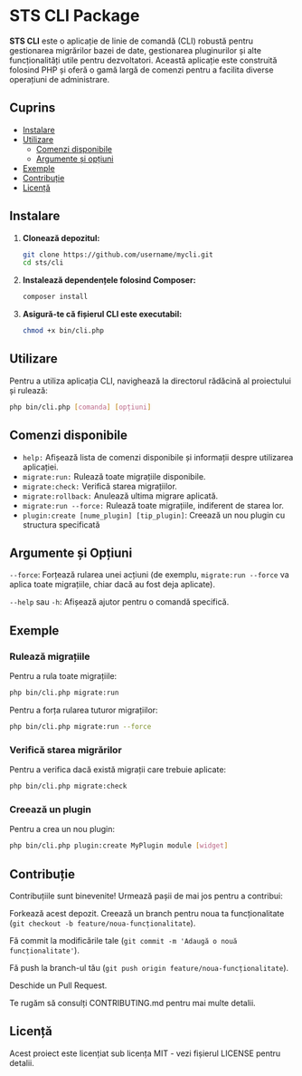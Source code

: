 # STS CLI Package

**STS CLI** este o aplicație de linie de comandă (CLI) robustă pentru gestionarea migrărilor bazei de date, gestionarea pluginurilor și alte funcționalități utile pentru dezvoltatori. Această aplicație este construită folosind PHP și oferă o gamă largă de comenzi pentru a facilita diverse operațiuni de administrare.

## Cuprins

- [Instalare](#instalare)
- [Utilizare](#utilizare)
  - [Comenzi disponibile](#comenzi-disponibile)
  - [Argumente și opțiuni](#argumente-și-opțiuni)
- [Exemple](#exemple)
- [Contribuție](#contribuție)
- [Licență](#licență)

## Instalare

1. **Clonează depozitul:**

   ```sh
   git clone https://github.com/username/mycli.git
   cd sts/cli
   ```
2. **Instalează dependențele folosind Composer:**
   ```sh
   composer install
   ```
3. **Asigură-te că fișierul CLI este executabil:**
    ```sh
    chmod +x bin/cli.php
    ```

## Utilizare
Pentru a utiliza aplicația CLI, navighează la directorul rădăcină al proiectului și rulează:

  ```sh
  php bin/cli.php [comanda] [opțiuni]
  ```

## Comenzi disponibile

  * ``help:`` Afișează lista de comenzi disponibile și informații despre utilizarea aplicației.
  * ``migrate:run:`` Rulează toate migrațiile disponibile.
  * ``migrate:check:`` Verifică starea migrațiilor.
  * ``migrate:rollback:`` Anulează ultima migrare aplicată.
  * ``migrate:run --force:`` Rulează toate migrațiile, indiferent de starea lor.
  * ``plugin:create [nume_plugin] [tip_plugin]``: Creează un nou plugin cu structura specificată

## Argumente și Opțiuni
``--force``: Forțează rularea unei acțiuni (de exemplu, ``migrate:run --force`` va aplica toate migrațiile, chiar dacă au fost deja aplicate).

``--help`` sau ``-h``: Afișează ajutor pentru o comandă specifică.

## Exemple
### Rulează migrațiile

Pentru a rula toate migrațiile:
```sh
php bin/cli.php migrate:run
```

Pentru a forța rularea tuturor migrațiilor:
```sh
php bin/cli.php migrate:run --force
```

### Verifică starea migrărilor
Pentru a verifica dacă există migrații care trebuie aplicate:

```sh
php bin/cli.php migrate:check
```

### Creează un plugin
Pentru a crea un nou plugin:
```sh
php bin/cli.php plugin:create MyPlugin module [widget]
```

##  Contribuție
Contribuțiile sunt binevenite! Urmează pașii de mai jos pentru a contribui:

Forkează acest depozit.
Creează un branch pentru noua ta funcționalitate (``git checkout -b feature/noua-funcționalitate``).

Fă commit la modificările tale (``git commit -m 'Adaugă o nouă funcționalitate'``).

Fă push la branch-ul tău (``git push origin feature/noua-funcționalitate``).

Deschide un Pull Request.

Te rugăm să consulți CONTRIBUTING.md pentru mai multe detalii.

## Licență
Acest proiect este licențiat sub licența MIT - vezi fișierul LICENSE pentru detalii.
